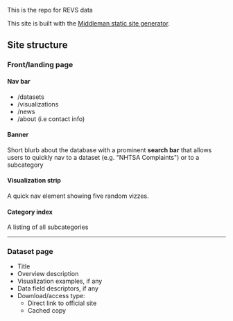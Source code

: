 
This is the repo for REVS data

This site is built with the [Middleman static site generator](//middlemanapp.com).


## Site structure

### Front/landing page

#### Nav bar
+ /datasets
+ /visualizations
+ /news
+ /about (i.e contact info)

#### Banner
Short blurb about the database with a prominent __search bar__ that allows users to quickly nav to a dataset (e.g. "NHTSA Complaints") or to a subcategory

#### Visualization strip
A quick nav element showing five random vizzes.


#### Category index
A listing of all subcategories




------------

### Dataset page

- Title
- Overview description
- Visualization examples, if any
- Data field descriptors, if any
- Download/access type:
  + Direct link to official site
  + Cached copy
